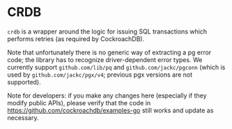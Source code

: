 CRDB
====

`crdb` is a wrapper around the logic for issuing SQL transactions which performs
retries (as required by CockroachDB).

Note that unfortunately there is no generic way of extracting a pg error code;
the library has to recognize driver-dependent error types. We currently support
`github.com/lib/pq` and `github.com/jackc/pgconn` (which is used by
`github.com/jackc/pgx/v4`; previous pgx versions are not supported).

Note for developers: if you make any changes here (especially if they modify public
APIs), please verify that the code in https://github.com/cockroachdb/examples-go 
still works and update as necessary.
